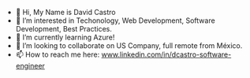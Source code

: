 - 👋 Hi, My Name is David Castro
- 👀 I’m interested in Techonology, Web Development, Software Development, Best Practices.
- 🌱 I’m currently learning Azure!
- 💞️ I’m looking to collaborate on US Company, full remote from México.
- 📫 How to reach me here: www.linkedin.com/in/dcastro-software-engineer
